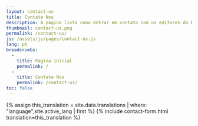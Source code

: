 ```yaml
---
layout: contact-us
title: Contate Nos
description: A página lista como entrar em contato com os editores do Pediatric Urology Book.
thumbnail: contact-us.png
permalink: /contact-us/
js: /assets/js/pages/contact-us.js
lang: pt
breadcrumbs:
  - 
    title: Pagina inicial
    permalink: /
  - 
    title: Contate Nos
    permalink: /contact-us/
toc: false
---
```


{% assign this_translation = site.data.translations | where: "language",site.active_lang | first %}
{% include contact-form.html translation=this_translation %}
